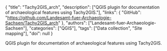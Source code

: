 {
  "title": "Tachy2GIS_arch",
  "description": ["QGIS plugin for documentation of archaeological features using Tachy2GIS."],
  "links": {
    "GitHub": "https://github.com/Landesamt-fuer-Archaeologie-Sachsen/Tachy2GIS_arch"
  },
  "authors": ["Landesamt-fuer-Archaeologie-Sachsen"],
  "categories": ["QGIS"],
  "tags": ["Data collection", "Site mapping"],
  "doi": null
}

<!-- Generated by csv2md.R – do not edit by hand -->

QGIS plugin for documentation of archaeological features using Tachy2GIS.